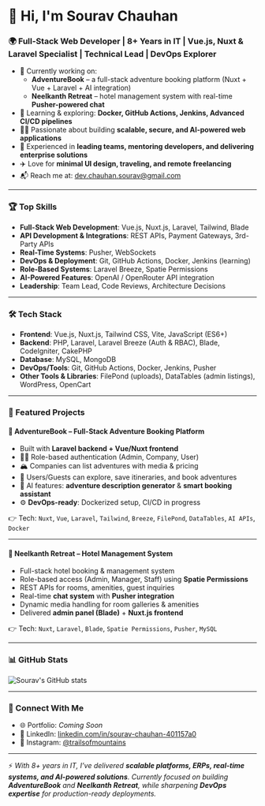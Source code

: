 # 👋 Hi, I'm Sourav Chauhan  

### 🌍 Full-Stack Web Developer | 8+ Years in IT | Vue.js, Nuxt & Laravel Specialist | Technical Lead | DevOps Explorer  

- 🔭 Currently working on:  
  - **AdventureBook** – a full-stack adventure booking platform (Nuxt + Vue + Laravel + AI integration)  
  - **Neelkanth Retreat** – hotel management system with real-time **Pusher-powered chat**  
- 🌱 Learning & exploring: **Docker, GitHub Actions, Jenkins, Advanced CI/CD pipelines**  
- 🧑‍💻 Passionate about building **scalable, secure, and AI-powered web applications**  
- 👥 Experienced in **leading teams, mentoring developers, and delivering enterprise solutions**  
- ✈️ Love for **minimal UI design, traveling, and remote freelancing**  
- 📬 Reach me at: [dev.chauhan.sourav@gmail.com](mailto:dev.chauhan.sourav@gmail.com)  

---

### 🏆 Top Skills  

- **Full-Stack Web Development**: Vue.js, Nuxt.js, Laravel, Tailwind, Blade  
- **API Development & Integrations**: REST APIs, Payment Gateways, 3rd-Party APIs  
- **Real-Time Systems**: Pusher, WebSockets  
- **DevOps & Deployment**: Git, GitHub Actions, Docker, Jenkins (learning)  
- **Role-Based Systems**: Laravel Breeze, Spatie Permissions  
- **AI-Powered Features**: OpenAI / OpenRouter API integration  
- **Leadership**: Team Lead, Code Reviews, Architecture Decisions  

---

### 🛠️ Tech Stack  

- **Frontend**: Vue.js, Nuxt.js, Tailwind CSS, Vite, JavaScript (ES6+)  
- **Backend**: PHP, Laravel, Laravel Breeze (Auth & RBAC), Blade, CodeIgniter, CakePHP  
- **Database**: MySQL, MongoDB  
- **DevOps/Tools**: Git, GitHub Actions, Docker, Jenkins, Pusher  
- **Other Tools & Libraries**: FilePond (uploads), DataTables (admin listings), WordPress, OpenCart  

---

### 🚀 Featured Projects  

#### 🌄 AdventureBook – Full-Stack Adventure Booking Platform  
- Built with **Laravel backend + Vue/Nuxt frontend**  
- 🧑‍💼 Role-based authentication (Admin, Company, User)  
- 🏔️ Companies can list adventures with media & pricing  
- 👤 Users/Guests can explore, save itineraries, and book adventures  
- 🤖 AI features: **adventure description generator** & **smart booking assistant**  
- ⚙️ **DevOps-ready**: Dockerized setup, CI/CD in progress  

👉 Tech: `Nuxt`, `Vue`, `Laravel`, `Tailwind`, `Breeze`, `FilePond`, `DataTables`, `AI APIs`, `Docker`  

---

#### 🏨 Neelkanth Retreat – Hotel Management System  
- Full-stack hotel booking & management system  
- Role-based access (Admin, Manager, Staff) using **Spatie Permissions**  
- REST APIs for rooms, amenities, guest inquiries  
- Real-time **chat system** with **Pusher integration**  
- Dynamic media handling for room galleries & amenities  
- Delivered **admin panel (Blade)** + **Nuxt.js frontend**  

👉 Tech: `Nuxt`, `Laravel`, `Blade`, `Spatie Permissions`, `Pusher`, `MySQL`  

---

### 📊 GitHub Stats  
![Sourav's GitHub stats](https://github-readme-stats.vercel.app/api?username=devChauhanSourav&show_icons=true&theme=radical)  

---

### 🔗 Connect With Me  
- 🌐 Portfolio: _Coming Soon_  
- 💼 LinkedIn: [linkedin.com/in/sourav-chauhan-401157a0](https://www.linkedin.com/in/sourav-chauhan-401157a0)  
- 📸 Instagram: [@trailsofmountains](https://instagram.com/trails_of_mountains)  

---

⚡ *With 8+ years in IT, I’ve delivered **scalable platforms, ERPs, real-time systems, and AI-powered solutions**. Currently focused on building **AdventureBook** and **Neelkanth Retreat**, while sharpening **DevOps expertise** for production-ready deployments.*  
